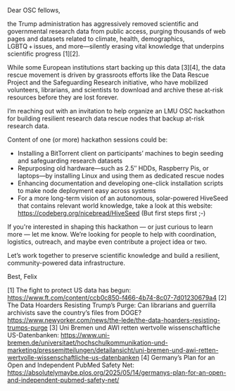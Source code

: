Dear OSC fellows,

the Trump administration has aggressively removed scientific and governmental research data from public access, purging thousands of web pages and datasets related to climate, health, demographics, LGBTQ + issues, and more—silently erasing vital knowledge that underpins scientific progress [1][2].

While some European institutions start backing up this data [3][4], the data rescue movement is driven by grassroots efforts like the Data Rescue Project and the Safeguarding Research initiative, who have mobilized volunteers, librarians, and scientists to download and archive these at-risk resources before they are lost forever.

I’m reaching out with an invitation to help organize an LMU OSC hackathon for building resilient research data rescue nodes that backup at-risk research data.

Content of one (or more) hackathon sessions could be:

- Installing a BitTorrent client on participants’ machines to begin seeding and safeguarding research datasets
- Repurposing old hardware—such as 2.5″ HDDs, Raspberry Pis, or laptops—by installing Linux and using them as dedicated rescue nodes
- Enhancing documentation and developing one-click installation scripts to make node deployment easy across systems
- For a more long-term vision of an autonomous, solar-powered HiveSeed that contains relevant world knowledge, take a look at this website: https://codeberg.org/nicebread/HiveSeed (But first steps first ;-)

If you're interested in shaping this hackathon — or just curious to learn more — let me know. We’re looking for people to help with coordination, logistics, outreach, and maybe even contribute a project idea or two.

Let’s work together to preserve scientific knowledge and build a resilient, community-powered data infrastructure.

Best,
Felix


[1] The fight to protect US data has begun: https://www.ft.com/content/ccb0c850-f466-4b74-8c07-7d01230679a4
[2] The Data Hoarders Resisting Trump’s Purge: Can librarians and guerrilla archivists save the country’s files from DOGE? https://www.newyorker.com/news/the-lede/the-data-hoarders-resisting-trumps-purge
[3] Uni Bremen und AWI retten wertvolle wissenschaftliche US-Datenbanken: https://www.uni-bremen.de/universitaet/hochschulkommunikation-und-marketing/pressemitteilungen/detailansicht/uni-bremen-und-awi-retten-wertvolle-wissenschaftliche-us-datenbanken
[4] Germany’s Plan for an Open and Independent PubMed Safety Net: https://absolutelymaybe.plos.org/2025/05/14/germanys-plan-for-an-open-and-independent-pubmed-safety-net/